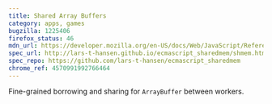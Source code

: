 ```yaml
---
title: Shared Array Buffers
category: apps, games
bugzilla: 1225406
firefox_status: 46
mdn_url: https://developer.mozilla.org/en-US/docs/Web/JavaScript/Reference/Global_Objects/SharedArrayBuffer
spec_url: http://lars-t-hansen.github.io/ecmascript_sharedmem/shmem.html
spec_repo: https://github.com/lars-t-hansen/ecmascript_sharedmem
chrome_ref: 4570991992766464
---
```


Fine-grained borrowing and sharing for `ArrayBuffer` between workers.
